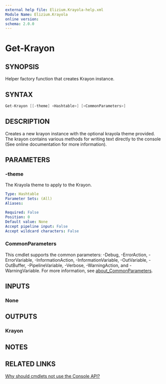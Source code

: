 ```yaml
---
external help file: Elizium.Krayola-help.xml
Module Name: Elizium.Krayola
online version:
schema: 2.0.0
---
```


# Get-Krayon

## SYNOPSIS

Helper factory function that creates Krayon instance.

## SYNTAX

```powershell
Get-Krayon [[-theme] <Hashtable>] [<CommonParameters>]
```

## DESCRIPTION

Creates a new krayon instance with the optional krayola theme provided. The krayon contains various methods for writing text directly to the console (See online documentation for more information).

## PARAMETERS

### -theme

The Krayola theme to apply to the Krayon.

```yaml
Type: Hashtable
Parameter Sets: (All)
Aliases:

Required: False
Position: 0
Default value: None
Accept pipeline input: False
Accept wildcard characters: False
```

### CommonParameters

This cmdlet supports the common parameters: -Debug, -ErrorAction, -ErrorVariable, -InformationAction, -InformationVariable, -OutVariable, -OutBuffer, -PipelineVariable, -Verbose, -WarningAction, and -WarningVariable. For more information, see [about_CommonParameters](http://go.microsoft.com/fwlink/?LinkID=113216).

## INPUTS

### None

## OUTPUTS

### Krayon

## NOTES

## RELATED LINKS

[Why should cmdlets not use the Console API?](https://stackoverflow.com/questions/40034278/why-should-cmdlets-not-use-the-console-api)
